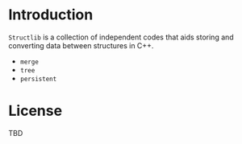 # Introduction

`Structlib` is a collection of independent codes that aids storing and converting data between structures in C++.

- `merge`
- `tree`
- `persistent` 

# License
TBD

